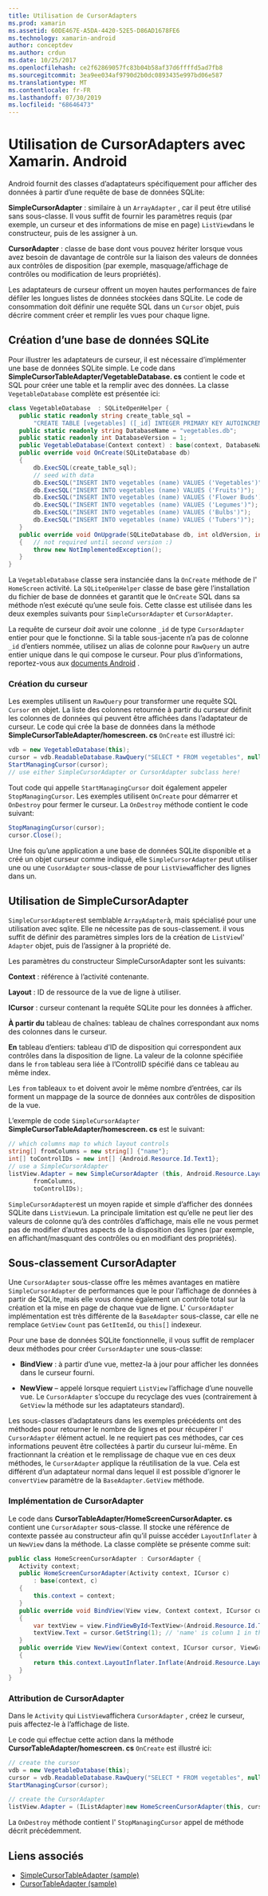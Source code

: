```yaml
---
title: Utilisation de CursorAdapters
ms.prod: xamarin
ms.assetid: 60DE467E-A5DA-4420-52E5-D86AD1678FE6
ms.technology: xamarin-android
author: conceptdev
ms.author: crdun
ms.date: 10/25/2017
ms.openlocfilehash: ce2f62869057fc83b04b58af37d6ffffd5ad7fb8
ms.sourcegitcommit: 3ea9ee034af9790d2b0dc0893435e997bd06e587
ms.translationtype: MT
ms.contentlocale: fr-FR
ms.lasthandoff: 07/30/2019
ms.locfileid: "68646473"
---
```

# <a name="using-cursoradapters-with-xamarinandroid"></a>Utilisation de CursorAdapters avec Xamarin. Android

Android fournit des classes d’adaptateurs spécifiquement pour afficher des données à partir d’une requête de base de données SQLite:

 **SimpleCursorAdapter** : similaire à un `ArrayAdapter` , car il peut être utilisé sans sous-classe. Il vous suffit de fournir les paramètres requis (par exemple, un curseur et des informations de mise en page) `ListView`dans le constructeur, puis de les assigner à un.

 **CursorAdapter** : classe de base dont vous pouvez hériter lorsque vous avez besoin de davantage de contrôle sur la liaison des valeurs de données aux contrôles de disposition (par exemple, masquage/affichage de contrôles ou modification de leurs propriétés).

Les adaptateurs de curseur offrent un moyen hautes performances de faire défiler les longues listes de données stockées dans SQLite. Le code de consommation doit définir une requête SQL dans un `Cursor` objet, puis décrire comment créer et remplir les vues pour chaque ligne.


## <a name="creating-an-sqlite-database"></a>Création d’une base de données SQLite

Pour illustrer les adaptateurs de curseur, il est nécessaire d’implémenter une base de données SQLite simple. Le code dans **SimpleCursorTableAdapter/VegetableDatabase. cs** contient le code et SQL pour créer une table et la remplir avec des données.
La classe `VegetableDatabase` complète est présentée ici:

```csharp
class VegetableDatabase  : SQLiteOpenHelper {
   public static readonly string create_table_sql =
       "CREATE TABLE [vegetables] ([_id] INTEGER PRIMARY KEY AUTOINCREMENT NOT NULL UNIQUE, [name] TEXT NOT NULL UNIQUE)";
   public static readonly string DatabaseName = "vegetables.db";
   public static readonly int DatabaseVersion = 1;
   public VegetableDatabase(Context context) : base(context, DatabaseName, null, DatabaseVersion) { }
   public override void OnCreate(SQLiteDatabase db)
   {
       db.ExecSQL(create_table_sql);
       // seed with data
       db.ExecSQL("INSERT INTO vegetables (name) VALUES ('Vegetables')");
       db.ExecSQL("INSERT INTO vegetables (name) VALUES ('Fruits')");
       db.ExecSQL("INSERT INTO vegetables (name) VALUES ('Flower Buds')");
       db.ExecSQL("INSERT INTO vegetables (name) VALUES ('Legumes')");
       db.ExecSQL("INSERT INTO vegetables (name) VALUES ('Bulbs')");
       db.ExecSQL("INSERT INTO vegetables (name) VALUES ('Tubers')");
   }
   public override void OnUpgrade(SQLiteDatabase db, int oldVersion, int newVersion)
   {   // not required until second version :)
       throw new NotImplementedException();
   }
}
```

La `VegetableDatabase` classe sera instanciée dans la `OnCreate` méthode de l' `HomeScreen` activité. La `SQLiteOpenHelper` classe de base gère l’installation du fichier de base de données et garantit que le `OnCreate` SQL dans sa méthode n’est exécuté qu’une seule fois. Cette classe est utilisée dans les deux exemples suivants pour `SimpleCursorAdapter` et `CursorAdapter`.

La requête de curseur *doit* avoir une colonne `_id` de type `CursorAdapter` entier pour que le fonctionne. Si la table sous-jacente n’a pas de colonne `_id` d’entiers nommée, utilisez un alias de colonne pour `RawQuery` un autre entier unique dans le qui compose le curseur. Pour plus d’informations, reportez-vous aux [documents Android](xref:Android.Widget.CursorAdapter) .


### <a name="creating-the-cursor"></a>Création du curseur

Les exemples utilisent un `RawQuery` pour transformer une requête SQL `Cursor` en objet. La liste des colonnes retournée à partir du curseur définit les colonnes de données qui peuvent être affichées dans l’adaptateur de curseur. Le code qui crée la base de données dans la méthode **SimpleCursorTableAdapter/homescreen. cs** `OnCreate` est illustré ici:

```csharp
vdb = new VegetableDatabase(this);
cursor = vdb.ReadableDatabase.RawQuery("SELECT * FROM vegetables", null); // cursor query
StartManagingCursor(cursor);
// use either SimpleCursorAdapter or CursorAdapter subclass here!
```

Tout code qui appelle `StartManagingCursor` doit également appeler `StopManagingCursor`. Les exemples utilisent `OnCreate` pour démarrer et `OnDestroy` pour fermer le curseur. La `OnDestroy` méthode contient le code suivant:

```csharp
StopManagingCursor(cursor);
cursor.Close();
```

Une fois qu’une application a une base de données SQLite disponible et a créé un objet curseur comme indiqué, elle `SimpleCursorAdapter` peut utiliser une ou une `CusorAdapter` sous-classe de pour `ListView`afficher des lignes dans un.


## <a name="using-simplecursoradapter"></a>Utilisation de SimpleCursorAdapter

`SimpleCursorAdapter`est semblable `ArrayAdapter`à, mais spécialisé pour une utilisation avec sqlite. Elle ne nécessite pas de sous-classement. il vous suffit de définir des paramètres simples lors de la création de `ListView`l' `Adapter` objet, puis de l’assigner à la propriété de.

Les paramètres du constructeur SimpleCursorAdapter sont les suivants:

 **Context** : référence à l’activité contenante.

 **Layout** : ID de ressource de la vue de ligne à utiliser.

 **ICursor** : curseur contenant la requête SQLite pour les données à afficher.

 **À partir du** tableau de chaînes: tableau de chaînes correspondant aux noms des colonnes dans le curseur.

 **En** tableau d’entiers: tableau d’ID de disposition qui correspondent aux contrôles dans la disposition de ligne. La valeur de la colonne spécifiée dans le `from` tableau sera liée à l’ControlID spécifié dans ce tableau au même index.

Les `from` tableaux `to` et doivent avoir le même nombre d’entrées, car ils forment un mappage de la source de données aux contrôles de disposition de la vue.

L’exemple de code `SimpleCursorAdapter` **SimpleCursorTableAdapter/homescreen. cs** est le suivant:

```csharp
// which columns map to which layout controls
string[] fromColumns = new string[] {"name"};
int[] toControlIDs = new int[] {Android.Resource.Id.Text1};
// use a SimpleCursorAdapter
listView.Adapter = new SimpleCursorAdapter (this, Android.Resource.Layout.SimpleListItem1, cursor,
       fromColumns,
       toControlIDs);
```

`SimpleCursorAdapter`est un moyen rapide et simple d’afficher des données SQLite dans `ListView`un. La principale limitation est qu’elle ne peut lier des valeurs de colonne qu’à des contrôles d’affichage, mais elle ne vous permet pas de modifier d’autres aspects de la disposition des lignes (par exemple, en affichant/masquant des contrôles ou en modifiant des propriétés).


## <a name="subclassing-cursoradapter"></a>Sous-classement CursorAdapter

Une `CursorAdapter` sous-classe offre les mêmes avantages en matière `SimpleCursorAdapter` de performances que le pour l’affichage de données à partir de SQLite, mais elle vous donne également un contrôle total sur la création et la mise en page de chaque vue de ligne. L' `CursorAdapter` implémentation est très différente de la `BaseAdapter` sous-classe, car elle ne remplace `GetView` `Count` pas `GetItemId`, ou `this[]` indexeur.

Pour une base de données SQLite fonctionnelle, il vous suffit de remplacer deux méthodes pour créer `CursorAdapter` une sous-classe:

- **BindView** : à partir d’une vue, mettez-la à jour pour afficher les données dans le curseur fourni.

- **NewView** – appelé lorsque requiert `ListView` l’affichage d’une nouvelle vue. Le `CursorAdapter` s’occupe du recyclage des vues (contrairement à `GetView` la méthode sur les adaptateurs standard).

Les sous-classes d’adaptateurs dans les exemples précédents ont des méthodes pour retourner le nombre de lignes et pour récupérer l' `CursorAdapter` élément actuel. le ne requiert pas ces méthodes, car ces informations peuvent être collectées à partir du curseur lui-même. En fractionnant la création et le remplissage de chaque vue en ces deux méthodes, le `CursorAdapter` applique la réutilisation de la vue. Cela est différent d’un adaptateur normal dans lequel il est possible d’ignorer le `convertView` paramètre de la `BaseAdapter.GetView` méthode.


### <a name="implementing-the-cursoradapter"></a>Implémentation de CursorAdapter

Le code dans **CursorTableAdapter/HomeScreenCursorAdapter. cs** contient une `CursorAdapter` sous-classe. Il stocke une référence de contexte passée au constructeur afin qu’il puisse accéder `LayoutInflater` à un `NewView` dans la méthode. La classe complète se présente comme suit:

```csharp
public class HomeScreenCursorAdapter : CursorAdapter {
   Activity context;
   public HomeScreenCursorAdapter(Activity context, ICursor c)
       : base(context, c)
   {
       this.context = context;
   }
   public override void BindView(View view, Context context, ICursor cursor)
   {
       var textView = view.FindViewById<TextView>(Android.Resource.Id.Text1);
       textView.Text = cursor.GetString(1); // 'name' is column 1 in the cursor query
   }
   public override View NewView(Context context, ICursor cursor, ViewGroup parent)
   {
       return this.context.LayoutInflater.Inflate(Android.Resource.Layout.SimpleListItem1, parent, false);
   }
}
```


### <a name="assigning-the-cursoradapter"></a>Attribution de CursorAdapter

Dans le `Activity` qui `ListView`affichera `CursorAdapter` , créez le curseur, puis affectez-le à l’affichage de liste.

Le code qui effectue cette action dans la méthode **CursorTableAdapter/homescreen. cs** `OnCreate` est illustré ici:

```csharp
// create the cursor
vdb = new VegetableDatabase(this);
cursor = vdb.ReadableDatabase.RawQuery("SELECT * FROM vegetables", null);
StartManagingCursor(cursor);

// create the CursorAdapter
listView.Adapter = (IListAdapter)new HomeScreenCursorAdapter(this, cursor, false);
```

La `OnDestroy` méthode contient l' `StopManagingCursor` appel de méthode décrit précédemment.



## <a name="related-links"></a>Liens associés

- [SimpleCursorTableAdapter (sample)](https://docs.microsoft.com/samples/xamarin/monodroid-samples/simplecursortableadapter)
- [CursorTableAdapter (sample)](https://docs.microsoft.com/samples/xamarin/monodroid-samples/cursortableadapter)
